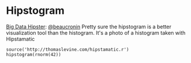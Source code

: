 Hipstogram
======

[Big Data Hipster](https://twitter.com/#!/bigdatahipster/status/202879778313867264): [@beaucronin](https://twitter.com/beaucronin) Pretty sure the hipstogram is a better visualization tool than the histogram. It's a photo of a histogram taken with Hipstamatic

    source('http://thomaslevine.com/hipstamatic.r')
    hipstogram(rnorm(42))
